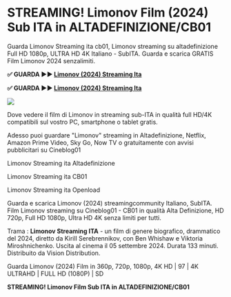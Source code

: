 # STREAMING! Limonov Film (2024) Sub ITA in ALTADEFINIZIONE/CB01
Guarda Limonov Streaming ita cb01, Limonov streaming su altadefinizione Full HD 1080p, ULTRA HD 4K Italiano - SubITA. Guarda e scarica GRATIS Film Limonov 2024 senzalimiti.

**✅ GUARDA ►► [Limonov (2024) Streaming Ita](https://moviecorn-tv.com/it/movie/495278/limonov.html)**

**✅ GUARDA ►► [Limonov (2024) Streaming Ita](https://moviecorn-tv.com/it/movie/495278/limonov.html)**

<img src="https://image.tmdb.org/t/p/w300/3McbPUItj0dWLp9sJMUA5xLCVYy.jpg">

Dove vedere il film di Limonov in streaming sub-ITA in qualità full HD/4K compatibili sul vostro PC, smartphone o tablet gratis.

Adesso puoi guardare "Limonov" streaming in Altadefinizione, Netflix, Amazon Prime Video, Sky Go, Now TV o gratuitamente con avvisi pubblicitari su Cineblog01

Limonov Streaming ita Altadefinizione

Limonov Streaming ita CB01

Limonov Streaming ita Openload

Guarda e scarica Limonov (2024) streamingcommunity Italiano, SubITA. Film Limonov streaming su Cineblog01 - CB01 in qualità Alta Definizione, HD 720p, Full HD 1080p, Ultra HD 4K senza limiti per tutti.

Trama : **Limonov Streaming ITA** - un film di genere biografico, drammatico del 2024, diretto da Kirill Serebrennikov, con Ben Whishaw e Viktoria Miroshnichenko. Uscita al cinema il 05 settembre 2024. Durata 133 minuti. Distribuito da Vision Distribution.

Guarda Limonov (2024) Film in 360p, 720p, 1080p, 4K HD | 97 | 4K ULTRAHD | FULL HD (1080P) | SD

**STREAMING! Limonov Film Sub ITA in ALTADEFINIZIONE/CB01**
